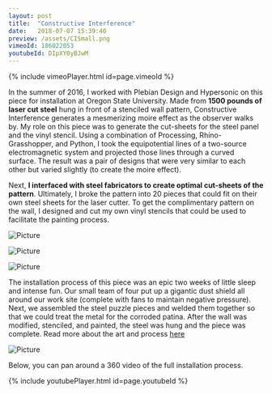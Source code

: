```yaml
---
layout: post
title:  "Constructive Interference"
date:   2018-07-07 15:39:40
preview: /assets/CISmall.png
vimeoId: 186022053
youtubeId: DIpXY0yBJwM
---
```


{% include vimeoPlayer.html id=page.vimeoId %}

In the summer of 2016, I worked with Plebian Design and Hypersonic on this piece for installation at Oregon State University. Made from __1500 pounds of laser cut steel__ hung in front of a stenciled wall pattern, Constructive Interference generates a mesmerizing moire effect as the observer walks by. My role on this piece was to generate the cut-sheets for the steel panel and the vinyl stencil. Using a combination of Processing, Rhino-Grasshopper, and Python, I took the equipotential lines of a two-source electromagnetic system and projected those lines through a curved surface. The result was a pair of designs that were very similar to each other but varied slightly (to create the moire effect).

Next, __I interfaced with steel fabricators to create optimal cut-sheets of the pattern__. Ultimately, I broke the pattern into 20 pieces that could fit on their own steel sheets for the laser cutter. To get the complimentary pattern on the wall, I designed and cut my own vinyl stencils that could be used to facilitate the painting process. 

![Picture]({{"/assets/cutsheetsOSU.jpg"|absolute_url}})

![Picture]({{"/assets/constIntFlat.jpg"|absolute_url}})

![Picture]({{"/assets/constIntMask.jpg"|absolute_url}})

The installation process of this piece was an epic two weeks of little sleep and intense fun. Our small team of four put up a gigantic dust shield all around our work site (complete with fans to maintain negative pressure). Next, we assembled the steel puzzle pieces and welded them together so that we could treat the metal for the corroded patina. After the wall was modified, stenciled, and painted, the steel was hung and the piece was complete. Read more about the art and process [here](http://www.hypersonic.cc/projects/constructive-interference)

![Picture]({{"/assets/constructiveInterferenceLarge.jpg"|absolute_url}})

Below, you can pan around a 360 video of the full installation process.

{% include youtubePlayer.html id=page.youtubeId %}

